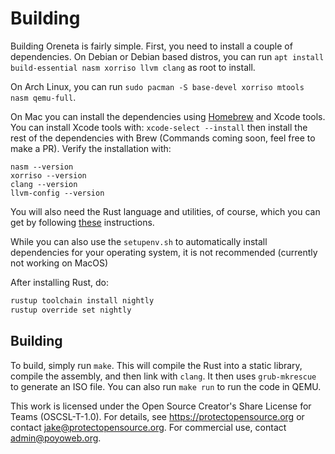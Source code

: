 # Building
Building Oreneta is fairly simple. First, you need to install a couple of dependencies. On Debian or Debian based distros, you can run `apt install build-essential nasm xorriso llvm clang` as root to install. 

On Arch Linux, you can run `sudo pacman -S base-devel xorriso mtools nasm qemu-full`. 

On Mac you can install the dependencies using [Homebrew](https://brew.sh/) and Xcode tools. You can install Xcode tools with: `xcode-select --install` then install the rest of the dependencies with Brew (Commands coming soon, feel free to make a PR). Verify the installation with:

```
nasm --version
xorriso --version
clang --version
llvm-config --version
```

You will also need the Rust language and utilities, of course, which you can get by following [these](https://www.rust-lang.org/tools/install) instructions.

While you can also use the `setupenv.sh` to automatically install dependencies for your operating system, it is not recommended (currently not working on MacOS)

After installing Rust, do:
 ```bash
 rustup toolchain install nightly
 rustup override set nightly
 ```

## Building

To build, simply run `make`. This will compile the Rust into a static library, compile the assembly, and then link with `clang`. It then uses `grub-mkrescue` to generate an ISO file. You can also run `make run` to run the code in QEMU.


This work is licensed under the Open Source Creator's Share License for Teams (OSCSL-T-1.0).
For details, see https://protectopensource.org or contact jake@protectopensource.org.
For commercial use, contact admin@poyoweb.org.  
